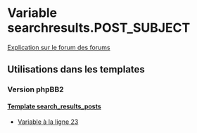 # Variable searchresults.POST_SUBJECT
[Explication sur le forum des forums](http://forum.forumactif.com/t294113-listing-des-variables#searchresults.POST_SUBJECT)

## Utilisations dans les templates

### Version phpBB2

#### [Template search_results_posts](subsilver/search_results_posts.md)
* [Variable à la ligne 23](../subsilver/search_results_posts.tpl#L23)